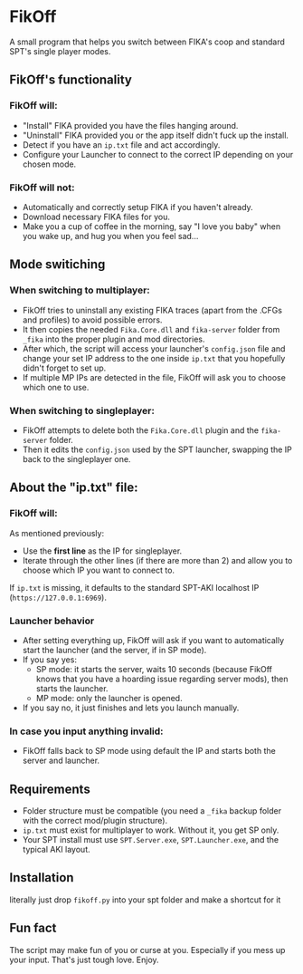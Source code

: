 # FikOff

A small program that helps you switch between FIKA's coop and standard SPT's single player modes.

## FikOff's functionality

### FikOff will:

* "Install" FIKA provided you have the files hanging around.
* "Uninstall" FIKA provided you or the app itself didn't fuck up the install.
* Detect if you have an `ip.txt` file and act accordingly.
* Configure your Launcher to connect to the correct IP depending on your chosen mode.

### FikOff will not:

* Automatically and correctly setup FIKA if you haven't already.
* Download necessary FIKA files for you.
* Make you a cup of coffee in the morning, say "I love you baby" when you wake up, and hug you when you feel sad...

## Mode switiching

### When switching to multiplayer:

* FikOff tries to uninstall any existing FIKA traces (apart from the .CFGs and profiles) to avoid possible errors.
* It then copies the needed `Fika.Core.dll` and `fika-server` folder from `_fika` into the proper plugin and mod directories.
* After which, the script will access your launcher's `config.json` file and change your set IP address to the one inside `ip.txt` that you hopefully didn't forget to set up.
* If multiple MP IPs are detected in the file, FikOff will ask you to choose which one to use.

### When switching to singleplayer:

* FikOff attempts to delete both the `Fika.Core.dll` plugin and the `fika-server` folder.
* Then it edits the `config.json` used by the SPT launcher, swapping the IP back to the singleplayer one.

## About the "ip.txt" file:

### FikOff will:

As mentioned previously:
  * Use the **first line** as the IP for singleplayer.
  * Iterate through the other lines (if there are more than 2) and allow you to choose which IP you want to connect to.

If `ip.txt` is missing, it defaults to the standard SPT-AKI localhost IP (`https://127.0.0.1:6969`).

### Launcher behavior

* After setting everything up, FikOff will ask if you want to automatically start the launcher (and the server, if in SP mode).
* If you say yes:
  * SP mode: it starts the server, waits 10 seconds (because FikOff knows that you have a hoarding issue regarding server mods), then starts the launcher.
  * MP mode: only the launcher is opened.
* If you say no, it just finishes and lets you launch manually.

### In case you input anything invalid:

* FikOff falls back to SP mode using default the IP and starts both the server and launcher.

## Requirements

* Folder structure must be compatible (you need a `_fika` backup folder with the correct mod/plugin structure).
* `ip.txt` must exist for multiplayer to work. Without it, you get SP only.
* Your SPT install must use `SPT.Server.exe`, `SPT.Launcher.exe`, and the typical AKI layout.

## Installation
literally just drop `fikoff.py` into your spt folder and make a shortcut for it

## Fun fact

The script may make fun of you or curse at you. Especially if you mess up your input. That's just tough love. Enjoy.
